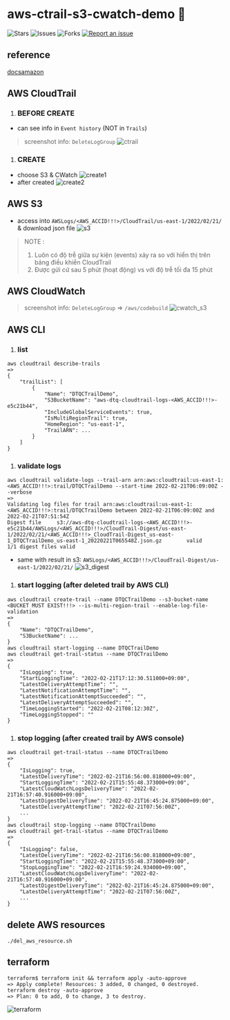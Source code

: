 # aws-ctrail-s3-cwatch-demo 🐳

![Stars](https://img.shields.io/github/stars/tquangdo/aws-ctrail-s3-cwatch-demo?color=f05340)
![Issues](https://img.shields.io/github/issues/tquangdo/aws-ctrail-s3-cwatch-demo?color=f05340)
![Forks](https://img.shields.io/github/forks/tquangdo/aws-ctrail-s3-cwatch-demo?color=f05340)
[![Report an issue](https://img.shields.io/badge/Support-Issues-green)](https://github.com/tquangdo/aws-ctrail-s3-cwatch-demo/issues/new)

## reference
[docsamazon](https://docs.aws.amazon.com/awscloudtrail/latest/userguide/cloudtrail-getting-started.html)

## AWS CloudTrail
1. ### BEFORE CREATE
  - can see info in `Event history` (NOT in `Trails`)
  > screenshot info: `DeleteLogGroup`
  ![ctrail](screenshots/ctrail.png)
1. ### CREATE
  - choose S3 & CWatch
  ![create1](screenshots/create1.png)
  - after created
  ![create2](screenshots/create2.png)

## AWS S3
- access into `AWSLogs/<AWS_ACCID!!!>/CloudTrail/us-east-1/2022/02/21/` & download json file
![s3](screenshots/s3.png)
> NOTE :
> 1. Luôn có độ trễ giữa sự kiện (events) xảy ra so với hiển thị trên bảng điều khiển CloudTrail
> 2. Được gửi cứ sau 5 phút (hoạt động) vs với độ trễ tối đa 15 phút

## AWS CloudWatch
> screenshot info: `DeleteLogGroup` => `/aws/codebuild`
![cwatch_s3](screenshots/cwatch_s3.png)

## AWS CLI
1. ### list
  ```shell
  aws cloudtrail describe-trails
  =>
  {
      "trailList": [
          {
              "Name": "DTQCTrailDemo",
              "S3BucketName": "aws-dtq-cloudtrail-logs-<AWS_ACCID!!!>-e5c21b44",
              "IncludeGlobalServiceEvents": true,
              "IsMultiRegionTrail": true,
              "HomeRegion": "us-east-1",
              "TrailARN": ...
          }
      ]
  }
  ```
1. ### validate logs
  ```shell
  aws cloudtrail validate-logs --trail-arn arn:aws:cloudtrail:us-east-1:<AWS_ACCID!!!>:trail/DTQCTrailDemo --start-time 2022-02-21T06:09:00Z --verbose
  =>
  Validating log files for trail arn:aws:cloudtrail:us-east-1:<AWS_ACCID!!!>:trail/DTQCTrailDemo between 2022-02-21T06:09:00Z and 2022-02-21T07:51:54Z
  Digest file     s3://aws-dtq-cloudtrail-logs-<AWS_ACCID!!!>-e5c21b44/AWSLogs/<AWS_ACCID!!!>/CloudTrail-Digest/us-east-1/2022/02/21/<AWS_ACCID!!!>_CloudTrail-Digest_us-east-1_DTQCTrailDemo_us-east-1_20220221T065548Z.json.gz        valid
  1/1 digest files valid
  ```
  - same with result in s3: `AWSLogs/<AWS_ACCID!!!>/CloudTrail-Digest/us-east-1/2022/02/21/`
  ![s3_digest](screenshots/s3_digest.png)
1. ### start logging (after deleted trail by AWS CLI)
  ```shell
  aws cloudtrail create-trail --name DTQCTrailDemo --s3-bucket-name <BUCKET MUST EXIST!!!> --is-multi-region-trail --enable-log-file-validation
  =>     
  {
      "Name": "DTQCTrailDemo",
      "S3BucketName": ...
  }
  aws cloudtrail start-logging --name DTQCTrailDemo
  aws cloudtrail get-trail-status --name DTQCTrailDemo
  =>     
  {
      "IsLogging": true,
      "StartLoggingTime": "2022-02-21T17:12:30.511000+09:00",
      "LatestDeliveryAttemptTime": "",
      "LatestNotificationAttemptTime": "",
      "LatestNotificationAttemptSucceeded": "",
      "LatestDeliveryAttemptSucceeded": "",
      "TimeLoggingStarted": "2022-02-21T08:12:30Z",
      "TimeLoggingStopped": ""
  }
  ```
1. ### stop logging (after created trail by AWS console)
  ```shell
  aws cloudtrail get-trail-status --name DTQCTrailDemo
  =>     
  {
      "IsLogging": true,
      "LatestDeliveryTime": "2022-02-21T16:56:00.818000+09:00",
      "StartLoggingTime": "2022-02-21T15:55:48.373000+09:00",
      "LatestCloudWatchLogsDeliveryTime": "2022-02-21T16:57:40.916000+09:00",
      "LatestDigestDeliveryTime": "2022-02-21T16:45:24.875000+09:00",
      "LatestDeliveryAttemptTime": "2022-02-21T07:56:00Z",
      ...
  }
  aws cloudtrail stop-logging --name DTQCTrailDemo
  aws cloudtrail get-trail-status --name DTQCTrailDemo
  =>     
  {
      "IsLogging": false,
      "LatestDeliveryTime": "2022-02-21T16:56:00.818000+09:00",
      "StartLoggingTime": "2022-02-21T15:55:48.373000+09:00",
      "StopLoggingTime": "2022-02-21T16:59:24.934000+09:00",
      "LatestCloudWatchLogsDeliveryTime": "2022-02-21T16:57:40.916000+09:00",
      "LatestDigestDeliveryTime": "2022-02-21T16:45:24.875000+09:00",
      "LatestDeliveryAttemptTime": "2022-02-21T07:56:00Z",
      ...
  }
  ```

## delete AWS resources
`./del_aws_resource.sh`

## terraform
```shell
terraform$ terraform init && terraform apply -auto-approve
=> Apply complete! Resources: 3 added, 0 changed, 0 destroyed.
terraform destroy -auto-approve
=> Plan: 0 to add, 0 to change, 3 to destroy.
```
![terraform](screenshots/terraform.png)